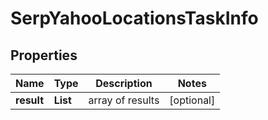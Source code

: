 # SerpYahooLocationsTaskInfo


## Properties

| Name | Type | Description | Notes |
|------------ | ------------- | ------------- | -------------|
**result** | **List<SerpYahooLocationsResultInfo>** | array of results |[optional]|